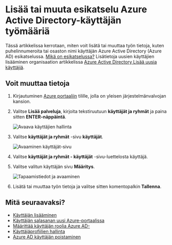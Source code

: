 <properties
    pageTitle="Lisää tai muuta esikatselu Azure Active Directory-käyttäjän työmääriä | Microsoft Azure"
    description="Kerrotaan, miten voit lisätä puhelinnumerot, osastojen nimiä ja muita työmääriin käyttäjän Azure Active Directoryn"
    services="active-directory"
    documentationCenter=""
    authors="curtand"
    manager="femila"
    editor=""/>

<tags
    ms.service="active-directory"
    ms.workload="identity"
    ms.tgt_pltfrm="na"
    ms.devlang="na"
    ms.topic="article"
    ms.date="09/12/2016"
    ms.author="curtand"/>

# <a name="add-or-change-work-information-for-a-user-in-azure-active-directory-preview"></a>Lisää tai muuta esikatselu Azure Active Directory-käyttäjän työmääriä

Tässä artikkelissa kerrotaan, miten voit lisätä tai muuttaa työn tietoja, kuten puhelinnumeroita tai osaston nimi käyttäjän Azure Active Directory (Azure AD) esikatselussa. [Mikä on esikatselussa?](active-directory-preview-explainer.md) Lisätietoja uusien käyttäjien lisääminen organisaation artikkelissa [Azure Active Directory Lisää uusia käyttäjiä](active-directory-users-create-external-azure-portal.md).

## <a name="how-to-change-work-information"></a>Voit muuttaa tietoja

1.  Kirjautuminen [Azure portaaliin](https://portal.azure.com) tilille, jolla on yleisen järjestelmänvalvojan kansion.

2.  Valitse **Lisää palveluja**, kirjoita tekstiruutuun **käyttäjät ja ryhmät** ja paina sitten **ENTER-näppäintä**.

    ![Avaava käyttäjien hallinta](./media/active-directory-users-work-info-azure-portal/create-users-user-management.png)

3.  Valitse **käyttäjät ja ryhmät** -sivu **käyttäjät**.

    ![Avaaminen käyttäjät-sivu](./media/active-directory-users-work-info-azure-portal/create-users-open-users-blade.png)

4. Valitse **käyttäjät ja ryhmät - käyttäjät** -sivu-luettelosta käyttäjä.

5. Valitse valitun käyttäjän sivu **Määritys**.

    ![Tapaamistiedot ja avaaminen](./media/active-directory-users-work-info-azure-portal/active-directory-create-users-work-info.png)

6. Lisätä tai muuttaa työn tietoja ja valitse sitten komentopalkin **Tallenna**.

## <a name="whats-next"></a>Mitä seuraavaksi?

- [Käyttäjän lisääminen](active-directory-users-create-azure-portal.md)
- [Käyttäjän salasanan uusi Azure-portaalissa](active-directory-users-reset-password-azure-portal.md)
- [Määrittää käyttäjän roolia Azure AD-](active-directory-users-assign-role-azure-portal.md)
- [Käyttäjäprofiilien hallinta](active-directory-users-profile-azure-portal.md)
- [Azure AD käyttäjän poistaminen](active-directory-users-delete-user-azure-portal.md)
